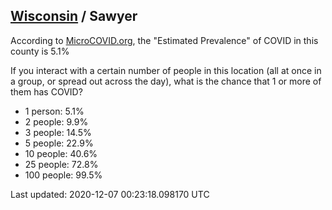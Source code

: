 
## [Wisconsin](/united-states/wisconsin) / Sawyer

According to [MicroCOVID.org](http://microcovid.org),
the "Estimated Prevalence" of COVID in this county is 5.1%

If you interact with a certain number of people in this location
(all at once in a group, or spread out across the day), what is the chance that
1 or more of them has COVID?

- 1 person: 5.1%
- 2 people: 9.9%
- 3 people: 14.5%
- 5 people: 22.9%
- 10 people: 40.6%
- 25 people: 72.8%
- 100 people: 99.5%

Last updated: 2020-12-07 00:23:18.098170 UTC

